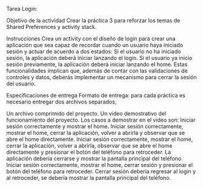 Tarea Login:
	
Objetivo de la actividad
Crear la práctica 3 para reforzar los temas de Shared Preferences y activity stack. 

Instrucciones
Crea un activity con el diseño de login para crear una aplicación que sea capaz de recordar cuando un usuario haya iniciado sesión y actuar de acuerdo a dos estados:
Si el usuario no ha iniciado sesión, la aplicación deberá iniciar lanzando el login.
Si el usuario ya inicio sesión previamente, la aplicación deberá iniciar lanzando el home.
Estas funcionalidades implican que, además de contar con las validaciones de controles y datos, deberás implementar un mecanismo para cerrar la sesión del usuario.

Especificaciones de entrega
Formato de entrega: para cada práctica es necesario entregar dos archivos separados,

Un archivo comprimido del proyecto. 
Un video demostrativo del funcionamiento del proyecto. Los casos a demostrar en el video son:
Iniciar sesión correctamente y mostrar el home.
Iniciar sesión correctamente, mostrar el home, cerrar la aplicación, volver a abrirla y observar que se abre el home directamente.
Iniciar sesión correctamente, mostrar el home, cerrar la aplicación, volver a abrirla, observar que se abre el home directamente y presionar el botón del teléfono para retroceder. La aplicación debería cerrarse y mostrar la pantalla principal del teléfono.
Iniciar sesión correctamente, mostrar el home, cerrar sesión y presionar el botón del teléfono para retroceder. Cerrar sesión debería regresar al login y al retroceder, se debería mostrar la pantalla principal del teléfono.
